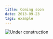 ```yaml
---
title: Coming soon
date: 2013-09-23
tags: example
---
```


![Under construction](/lib/img/construction1.gif)